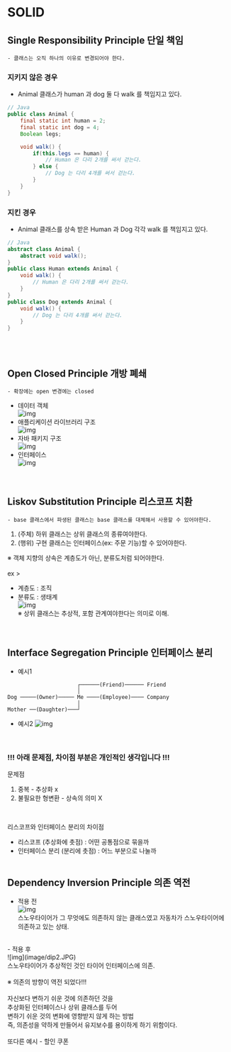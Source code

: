 # SOLID

## Single Responsibility Principle 단일 책임<br/>
    - 클래스는 오직 하나의 이유로 변경되어야 한다.
### 지키지 않은 경우
 - Animal 클래스가 human 과 dog 둘 다 walk 를 책임지고 있다.
```java
// Java
public class Animal {
    final static int human = 2;
    final static int dog = 4;
    Boolean legs;

    void walk() {
        if(this.legs == human) {
            // Human 은 다리 2개를 써서 걷는다.
        } else {
            // Dog 는 다리 4개를 써서 걷는다.
        }
    }
}
```
### 지킨 경우
 - Animal 클래스를 상속 받은 Human 과 Dog 각각 walk 를 책임지고 있다.
```java
// Java
abstract class Animal {
    abstract void walk();
}
public class Human extends Animal {
    void walk() {
        // Human 은 다리 2개를 써서 걷는다.
    }
}
public class Dog extends Animal {
    void walk() {
        // Dog 는 다리 4개를 써서 걷는다.
    }
}
```   
<br/><br/>

## Open Closed Principle 개방 폐쇄
    - 확장에는 open 변경에는 closed
- 데이터 객체<br/>
![img](image/open-closed1.JPG)<br/>
- 애플리케이션 라이브러리 구조<br/>
![img](image/open-closed2.JPG)<br/>
- 자바 패키지 구조<br/>
![img](image/open-closed3.JPG)<br/>
- 인터페이스<br/>
![img](image/open-closed4.JPG)<br/>
<br/><br/>

## Liskov Substitution Principle 리스코프 치환
    - base 클래스에서 파생된 클래스는 base 클래스를 대체해서 사용할 수 있어야한다.
1. (주체) 하위 클래스는 상위 클래스의 종류여야한다.
2. (행위) 구현 클래스는 인터페이스(ex: 주문 기능)할 수 있어야한다.

※ 객체 지향의 상속은 계층도가 아닌, 분류도처럼 되어야한다.
<br/><br/>
ex ><br/>
- 계층도 : 조직<br/>
- 분류도 : 생태계<br/>
![img](image/liskov.JPG)<br/>
※ 상위 클래스는 추상적, 포함 관계여야한다는 의미로 이해.<br/>
<br/><br/>

## Interface Segregation Principle 인터페이스 분리
- 예시1
```
                      ┌──────(Friend)────── Friend
                      │
Dog ─────(Owner)───── Me ────(Employee)──── Company
                      │
Mother ──(Daughter)───┘
```
- 예시2
![img](image/isp.JPG)<br/>
<br/>

### !!! 아래 문제점, 차이점 부분은 개인적인 생각입니다 !!!
문제점<br/>
1. 중복 - 추상화 x<br/>
2. 불필요한 형변환 - 상속의 의미 X<br/>
<br/>

리스코프와 인터페이스 분리의 차이점<br/>
- 리스코프 (추상화에 촛점) : 어떤 공통점으로 묶을까 
- 인터페이스 분리 (분리에 촛점) : 어느 부분으로 나눌까
<br/><br/>

## Dependency Inversion Principle 의존 역전
- 적용 전<br/>
![img](image/dip1.JPG)<br/>
스노우타이어가 그 무엇에도 의존하지 않는 클래스였고 자동차가 스노우타이어에 의존하고 있는 상태.<br/>
<br/>
- 적용 후<br/>
![img](image/dip2.JPG)<br/>
스노우타이어가 추상적인 것인 타이어 인터페이스에 의존.<br/>
<br/>
※ 의존의 방향이 역전 되었다!!!<br/>
<br/>
자신보다 변하기 쉬운 것에 의존하던 것을<br/>
추상화된 인터페이스나 상위 클래스를 두어<br/>
변하기 쉬운 것의 변화에 영향받지 않게 하는 방법<br/>
즉, 의존성을 약하게 만들어서 유지보수를 용이하게 하기 위함이다.<br/>
<br/>
또다른 예시
 - 할인 쿠폰